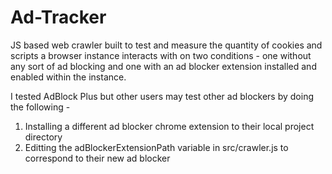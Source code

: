 # Ad-Tracker

JS based web crawler built to test and measure the quantity of cookies and scripts a browser instance interacts with on two conditions - one without any sort of ad blocking and one with an ad blocker extension installed and enabled within the instance.

I tested AdBlock Plus but other users may test other ad blockers by doing the following -
1. Installing a different ad blocker chrome extension to their local project directory
2. Editting the adBlockerExtensionPath variable in src/crawler.js to correspond to their new ad blocker
